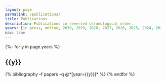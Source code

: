 ```yaml
---
layout: page
permalink: /publications/
title: Publications
description: Publications in reversed chronological order.
years: [in press, online, 2030, 2029, 2028, 2027, 2026, 2025, 2024, 2023, 2022, 2021, 2020, 2019, 2018, 2017, 2016]
nav: true
---
```

<!-- _pages/publications.md -->
<div class="publications">

{%- for y in page.years %}
  <h2 class="year">{{y}}</h2>
  {% bibliography -f papers -q @*[year={{y}}]* %}
{% endfor %}

</div>
